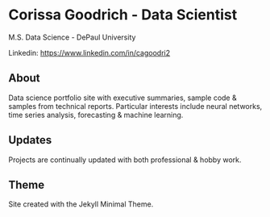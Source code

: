 
# Corissa Goodrich - Data Scientist #

M.S. Data Science - DePaul University

Linkedin: https://www.linkedin.com/in/cagoodri2

## About ##
Data science portfolio site with executive summaries, sample code & samples from technical reports. Particular interests include neural networks, time series analysis, forecasting & machine learning.

## Updates ##
Projects are continually updated with both professional & hobby work.

## Theme ##
Site created with the Jekyll Minimal Theme. 

